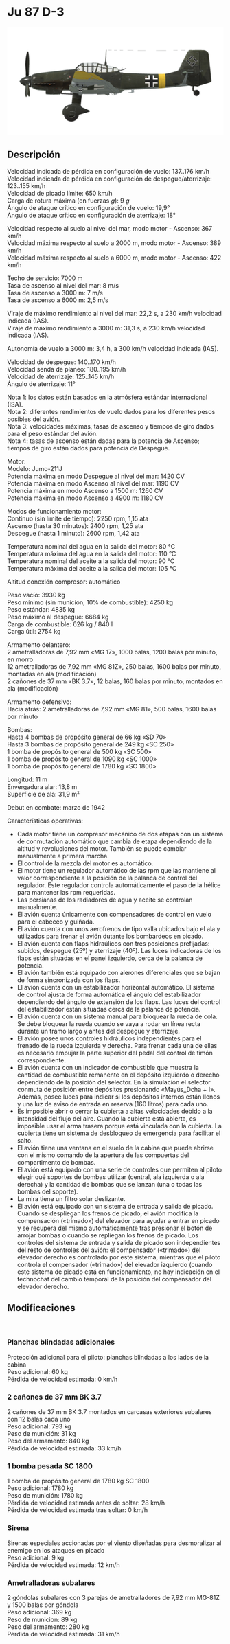 # Ju 87 D-3  
  
![ju87d3](../images/ju87d3.png)  
  
## Descripción  
  
Velocidad indicada de pérdida en configuración de vuelo: 137..176 km/h  
Velocidad indicada de pérdida en configuración de despegue/aterrizaje: 123..155 km/h  
Velocidad de picado límite: 650 km/h  
Carga de rotura máxima (en fuerzas <i>g</i>): 9 <i>g</i>  
Ángulo de ataque crítico en configuración de vuelo: 19,9°  
Ángulo de ataque crítico en configuración de aterrizaje: 18°  
  
Velocidad respecto al suelo al nivel del mar, modo motor - Ascenso: 367 km/h  
Velocidad máxima respecto al suelo a 2000 m, modo motor - Ascenso: 389 km/h  
Velocidad máxima respecto al suelo a 6000 m, modo motor - Ascenso: 422 km/h  
  
Techo de servicio: 7000 m  
Tasa de ascenso al nivel del mar: 8 m/s  
Tasa de ascenso a 3000 m: 7 m/s  
Tasa de ascenso a 6000 m: 2,5 m/s  
  
Viraje de máximo rendimiento al nivel del mar: 22,2 s, a 230 km/h velocidad indicada (IAS).  
Viraje de máximo rendimiento a 3000 m: 31,3 s, a 230 km/h velocidad indicada (IAS).  
  
Autonomía de vuelo a 3000 m: 3,4 h, a 300 km/h velocidad indicada (IAS).  
  
Velocidad de despegue: 140..170 km/h  
Velocidad senda de planeo: 180..195 km/h  
Velocidad de aterrizaje: 125..145 km/h  
Ángulo de aterrizaje: 11°  
  
Nota 1: los datos están basados en la atmósfera estándar internacional (ISA).  
Nota 2: diferentes rendimientos de vuelo dados para los diferentes pesos posibles del avión.  
Nota 3: velocidades máximas, tasas de ascenso y tiempos de giro dados para el peso estándar del avión.  
Nota 4: tasas de ascenso están dadas para la potencia de Ascenso; tiempos de giro están dados para potencia de Despegue.  
  
Motor:  
Modelo: Jumo-211J  
Potencia máxima en modo Despegue al nivel del mar: 1420 CV  
Potencia máxima en modo Ascenso al nivel del mar: 1190 CV  
Potencia máxima en modo Ascenso a 1500 m: 1260 CV  
Potencia máxima en modo Ascenso a 4900 m: 1180 CV  
  
Modos de funcionamiento motor:  
Continuo (sin límite de tiempo): 2250 rpm, 1,15 ata  
Ascenso (hasta 30 minutos): 2400 rpm, 1,25 ata  
Despegue (hasta 1 minuto): 2600 rpm, 1,42 ata  
  
Temperatura nominal del agua en la salida del motor: 80 °C  
Temperatura máxima del agua en la salida del motor: 110 °C  
Temperatura nominal del aceite a la salida del motor: 90 °C  
Temperatura máxima del aceite a la salida del motor: 105 °C  
  
Altitud conexión compresor: automático   
  
Peso vacío: 3930 kg  
Peso mínimo (sin munición, 10% de combustible): 4250 kg  
Peso estándar: 4835 kg  
Peso máximo al despegue: 6684 kg  
Carga de combustible: 626 kg / 840 l  
Carga útil: 2754 kg  
  
Armamento delantero:  
2 ametralladoras de 7,92 mm «MG 17», 1000 balas, 1200 balas por minuto, en morro  
12 ametralladoras de 7,92 mm «MG 81Z», 250 balas, 1600 balas por minuto, montadas en ala (modificación)  
2 cañones de 37 mm «BK 3.7», 12 balas, 160 balas por minuto, montados en ala (modificación)  
  
Armamento defensivo:  
Hacia atrás: 2 ametralladoras de 7,92 mm «MG 81», 500 balas, 1600 balas por minuto  
  
Bombas:  
Hasta 4 bombas de propósito general de 66 kg «SD 70»  
Hasta 3 bombas de propósito general de 249 kg «SC 250»  
1 bomba de propósito general de 500 kg «SC 500»  
1 bomba de propósito general de 1090 kg «SC 1000»  
1 bomba de propósito general de 1780 kg «SC 1800»  
  
Longitud: 11 m  
Envergadura alar: 13,8 m  
Superficie de ala: 31,9 m²  
  
Debut en combate: marzo de 1942  
  
Características operativas:  
- Cada motor tiene un compresor mecánico de dos etapas con un sistema de conmutación automático que cambia de etapa dependiendo de la altitud y revoluciones del motor. También se puede cambiar manualmente a primera marcha.  
- El control de la mezcla del motor es automático.  
- El motor tiene un regulador automático de las rpm que las mantiene al valor correspondiente a la posición de la palanca de control del regulador. Este regulador controla automáticamente el paso de la hélice para mantener las rpm requeridas.  
- Las persianas de los radiadores de agua y aceite se controlan manualmente.  
- El avión cuenta únicamente con compensadores de control en vuelo para el cabeceo y guiñada.  
- El avión cuenta con unos aerofrenos de tipo valla ubicados bajo el ala y utilizados para frenar el avión dutante los bombardeos en picado.  
- El avión cuenta con flaps hidraúlicos con tres posiciones prefijadas: subidos, despegue (25º) y aterrizaje (40º). Las luces indicadoras de los flaps están situadas en el panel izquierdo, cerca de la palanca de potencia.  
- El avión también está equipado con alerones diferenciales que se bajan de forma sincronizada con los flaps.  
- El avión cuenta con un estabilizador horizontal automático. El sistema de control ajusta de forma automática el ángulo del estabilizador dependiendo del ángulo de extensión de los flaps. Las luces del control del estabilizador están situadas cerca de la palanca de potencia.  
- El avión cuenta con un sistema manual para bloquear la rueda de cola. Se debe bloquear la rueda cuando se vaya a rodar en línea recta durante un tramo largo y antes del despegue y aterrizaje.  
- El avión posee unos controles hidráulicos independientes para el frenado de la rueda izquierda y derecha. Para frenar cada una de ellas es necesario empujar la parte superior del pedal del control de timón correspondiente.  
- El avión cuenta con un indicador de combustible que muestra la cantidad de combustible remanente en el depósito izquierdo o derecho dependiendo de la posición del selector. En la simulación el selector conmuta de posición entre depósitos presionando «Mayús_Dcha + I». Además, posee luces para indicar si los depósitos internos están llenos y una luz de aviso de entrada en reserva (160 litros) para cada uno.  
- Es imposible abrir o cerrar la cubierta a altas velocidades debido a la intensidad del flujo del aire. Cuando la cubierta está abierta, es imposible usar el arma trasera porque está vinculada con la cubierta. La cubierta tiene un sistema de desbloqueo de emergencia para facilitar el salto.  
- El avión tiene una ventana en el suelo de la cabina que puede abrirse con el mismo comando de la apertura de las compuertas del compartimento de bombas.  
- El avión está equipado con una serie de controles que permiten al piloto elegir qué soportes de bombas utilizar (central, ala izquierda o ala derecha) y la cantidad de bombas que se lanzan (una o todas las bombas del soporte).  
- La mira tiene un filtro solar deslizante.  
- El avión está equipado con un sistema de entrada y salida de picado. Cuando se despliegan los frenos de picado, el avión modifica la compensación («trimado») del elevador para ayudar a entrar en picado y se recupera del mismo automáticamente tras presionar el botón de arrojar bombas o cuando se repliegan los frenos de picado. Los controles del sistema de entrada y salida de picado son independientes del resto de controles del avión: el compensador («trimado») del elevador derecho es controlado por este sistema, mientras que el piloto controla el compensador («trimado») del elevador izquierdo (cuando este sistema de picado está en funcionamiento, no hay indicación en el technochat del cambio temporal de la posición del compensador del elevador derecho.  
  
## Modificaciones  
  ﻿
  
### Planchas blindadas adicionales  
  
Protección adicional para el piloto: planchas blindadas a los lados de la cabina  
Peso adicional: 60 kg  
Pérdida de velocidad estimada: 0 km/h  ﻿
  
### 2 cañones de 37 mm BK 3.7  
  
2 cañones de 37 mm BK 3.7 montados en carcasas exteriores subalares con 12 balas cada uno  
Peso adicional: 793 kg  
Peso de munición: 31 kg  
Peso del armamento: 840 kg  
Pérdida de velocidad estimada: 33 km/h  ﻿
  
### 1 bomba pesada SC 1800  
  
1 bomba de propósito general de 1780 kg SC 1800  
Peso adicional: 1780 kg  
Peso de munición: 1780 kg  
Pérdida de velocidad estimada antes de soltar: 28 km/h  
Pérdida de velocidad estimada tras soltar: 0 km/h  ﻿
  
### Sirena  
  
Sirenas especiales accionadas por el viento diseñadas para desmoralizar al enemigo en los ataques en picado  
Peso adicional: 9 kg  
Pérdida de velocidad estimada: 12 km/h  
  
### Ametralladoras subalares  
  
2 góndolas subalares con 3 parejas de ametralladores de 7,92 mm MG-81Z y 1500 balas por góndola  
Peso adicional: 369 kg  
Peso de municion: 89 kg  
Peso del armamento: 280 kg  
Perdida de velocidad estimada: 31 km/h  